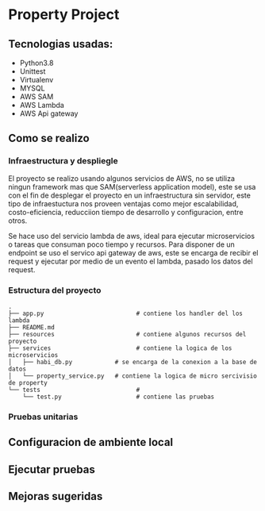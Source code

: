 # Property Project

## Tecnologias usadas:
  - Python3.8
  - Unittest
  - Virtualenv
  - MYSQL
  - AWS SAM
  - AWS Lambda
  - AWS Api gateway

## Como se realizo
### Infraestructura y despliegle
El proyecto se realizo usando algunos servicios de AWS, no se utiliza ningun framework mas que SAM(serverless application model), este se usa con el fin de desplegar el proyecto en un infraestructura sin servidor, este tipo de infraestuctura nos proveen ventajas como mejor escalabilidad, costo-eficiencia, reducciion tiempo de desarrollo y configuracion, entre otros.

Se hace uso del servicio lambda de aws, ideal para ejecutar microservicios o tareas que consuman poco tiempo y recursos. Para disponer de un endpoint se uso el servico api gateway de aws, este se encarga de recibir el request y ejecutar por medio de un evento el lambda, pasado los datos del request.

### Estructura del proyecto
    .
    ├── app.py                          # contiene los handler del los lambda
    ├── README.md                       
    ├── resources                       # contiene algunos recursos del proyecto
    ├── services                        # contiene la logica de los microservicios
    │   ├── habi_db.py            # se encarga de la conexion a la base de datos
    │   └── property_service.py   # contiene la logica de micro sercivisio de property
    └── tests                           # 
        └── test.py                     # contiene las pruebas

### Pruebas unitarias


## Configuracion de ambiente local


## Ejecutar pruebas


## Mejoras sugeridas